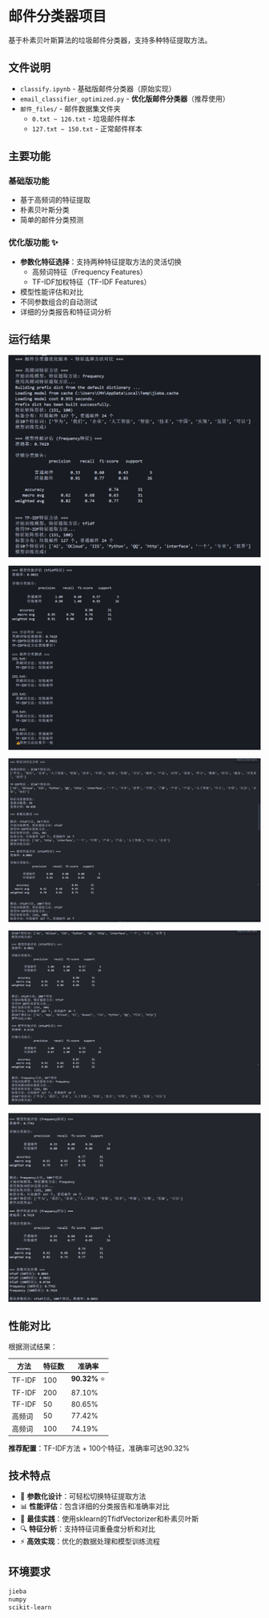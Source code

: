 # 邮件分类器项目

基于朴素贝叶斯算法的垃圾邮件分类器，支持多种特征提取方法。

## 文件说明

- `classify.ipynb` - 基础版邮件分类器（原始实现）
- `email_classifier_optimized.py` - **优化版邮件分类器**（推荐使用）
- `邮件_files/` - 邮件数据集文件夹
  - `0.txt ~ 126.txt` - 垃圾邮件样本
  - `127.txt ~ 150.txt` - 正常邮件样本

## 主要功能

### 基础版功能
- 基于高频词的特征提取
- 朴素贝叶斯分类
- 简单的邮件分类预测

### 优化版功能 ✨
- **参数化特征选择**：支持两种特征提取方法的灵活切换
  - 高频词特征（Frequency Features）
  - TF-IDF加权特征（TF-IDF Features）
- 模型性能评估和对比
- 不同参数组合的自动测试
- 详细的分类报告和特征词分析

## 运行结果

![image-20250623160152171](image/image-20250623160152171.png)

![image-20250623160302230](image/image-20250623160302230.png)

![image-20250623160341214](image/image-20250623160341214.png)

![image-20250623160418503](image/image-20250623160418503.png)

![image-20250623160444620](image/image-20250623160444620.png)

## 性能对比

根据测试结果：

| 方法 | 特征数 | 准确率 |
|------|--------|--------|
| TF-IDF | 100 | **90.32%** ⭐ |
| TF-IDF | 200 | 87.10% |
| TF-IDF | 50 | 80.65% |
| 高频词 | 50 | 77.42% | 
| 高频词 | 100 | 74.19% |

**推荐配置**：TF-IDF方法 + 100个特征，准确率可达90.32%

## 技术特点

- 🔄 **参数化设计**：可轻松切换特征提取方法
- 📊 **性能评估**：包含详细的分类报告和准确率对比
- 🎯 **最佳实践**：使用sklearn的TfidfVectorizer和朴素贝叶斯
- 🔍 **特征分析**：支持特征词重叠度分析和对比
- ⚡ **高效实现**：优化的数据处理和模型训练流程

## 环境要求

```
jieba
numpy
scikit-learn
